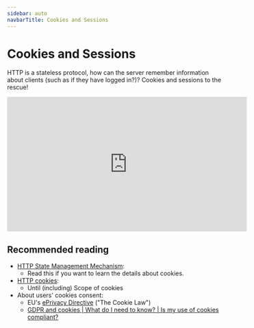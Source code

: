 ```yaml
---
sidebar: auto
navbarTitle: Cookies and Sessions
---
```


# Cookies and Sessions
HTTP is a stateless protocol, how can the server remember information about clients (such as if they have logged in?)? Cookies and sessions to the rescue!

<iframe width="560" height="314" src="https://www.youtube.com/embed/JtAy9OZAZ7k" frameborder="0" allow="accelerometer; autoplay; encrypted-media; gyroscope; picture-in-picture" allowfullscreen></iframe>

## Recommended reading

* [HTTP State Management Mechanism](https://tools.ietf.org/html/rfc6265):
    * Read this if you want to learn the details about cookies.
* [HTTP cookies](https://developer.mozilla.org/en-US/docs/Web/HTTP/Cookies):
    * Until (including) Scope of cookies
* About users' cookies consent:
    * EU's [ePrivacy Directive](http://ec.europa.eu/ipg/basics/legal/cookies/index_en.htm) ("The Cookie Law")
    * [GDPR and cookies | What do I need to know? | Is my use of cookies compliant?](https://www.cookiebot.com/en/gdpr-cookies/)

